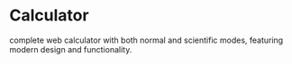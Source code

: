 # Calculator
complete web calculator with both normal and scientific modes, featuring modern design and functionality.
